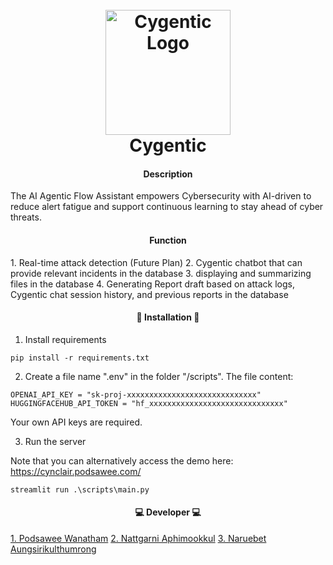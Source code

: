 <h1 align="center">
  <br>
  <img src="https://podsawee.com/cygentic_logo.png" alt="Cygentic Logo" width="200">
  <br>
  Cygentic
  <br>
</h1>

<h4 align="center"> Description </h4>
The AI Agentic Flow Assistant empowers Cybersecurity with 
AI-driven to reduce alert fatigue and support continuous learning to stay ahead of cyber threats.

<h4 align="center"> Function </h4>
1. Real-time attack detection (Future Plan)
2. Cygentic chatbot that can provide relevant incidents in the database
3. displaying and summarizing files in the database
4. Generating Report draft based on attack logs, Cygentic chat session history, and previous reports in the database


<h4 align="center">🚨 Installation 🚨</h4>

1. Install requirements
```
pip install -r requirements.txt
```

2. Create a file name ".env" in the folder "/scripts". The file content:
```
OPENAI_API_KEY = "sk-proj-xxxxxxxxxxxxxxxxxxxxxxxxxxxxx"
HUGGINGFACEHUB_API_TOKEN = "hf_xxxxxxxxxxxxxxxxxxxxxxxxxxxxxx"
```
Your own API keys are required.


3. Run the server

Note that you can alternatively access the demo here: https://cynclair.podsawee.com/

```
streamlit run .\scripts\main.py
```

<h4 align="center">💻 Developer 💻</h4>

<a href="https://podsawee.com/">1. Podsawee Wanatham</a>
<a href="https://www.linkedin.com/in/nattgarni-aphimookkul-459a20260/">2. Nattgarni Aphimookkul</a>
<a href="https://www.linkedin.com/in/leonaruebet/">3. Naruebet Aungsirikulthumrong</a>
